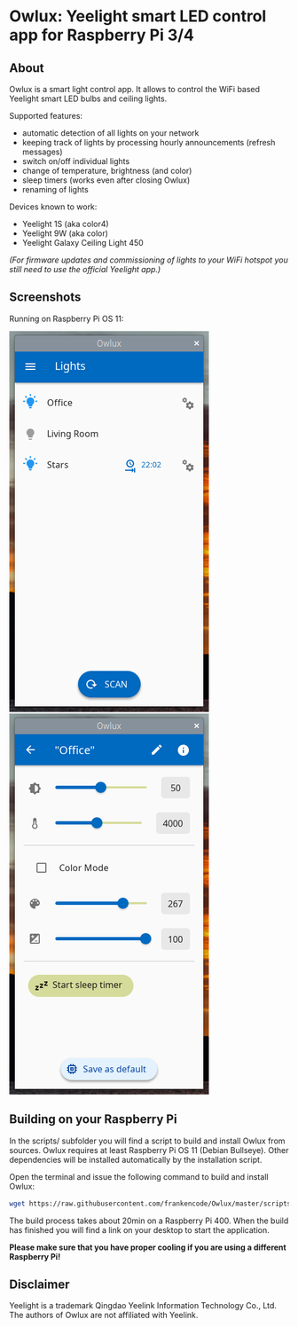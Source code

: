 Owlux: Yeelight smart LED control app for Raspberry Pi 3/4
==========================================================

About
-----

Owlux is a smart light control app. It allows to control the WiFi based Yeelight smart LED
bulbs and ceiling lights.

Supported features:
 * automatic detection of all lights on your network
 * keeping track of lights by processing hourly announcements (refresh messages)
 * switch on/off individual lights
 * change of temperature, brightness (and color)
 * sleep timers (works even after closing Owlux)
 * renaming of lights

Devices known to work:
 * Yeelight 1S (aka color4)
 * Yeelight 9W (aka color)
 * Yeelight Galaxy Ceiling Light 450

*(For firmware updates and commissioning of lights to your WiFi hotspot you still need to use the official Yeelight app.)*

Screenshots
-----------

Running on Raspberry Pi OS 11:

![Owlux on Bullseye 1](screenshots/2022-07-08-220154_360x687_scrot.png)
![Owlux on Bullseye 2](screenshots/2022-07-08-220201_360x687_scrot.png)

Building on your Raspberry Pi
-----------------------------

In the scripts/ subfolder you will find a script to build and install Owlux
from sources. Owlux requires at least Raspberry Pi OS 11 (Debian Bullseye).
Other dependencies will be installed automatically by the installation script.

Open the terminal and issue the following command to build and install Owlux:

```sh
wget https://raw.githubusercontent.com/frankencode/Owlux/master/scripts/install_pi_11.sh && time bash ./install_pi_11.sh
```

The build process takes about 20min on a Raspberry Pi 400. When the build has finished you will find a link on your desktop to start the application.

**Please make sure that you have proper cooling if you are using a different Raspberry Pi!**

Disclaimer
----------

Yeelight is a trademark Qingdao Yeelink Information Technology Co., Ltd.
The authors of Owlux are not affiliated with Yeelink.
